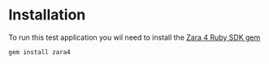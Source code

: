 # Installation

To run this test application you wil need to install the [Zara 4 Ruby SDK gem](https://rubygems.org/gems/zara4)

```
gem install zara4
```
